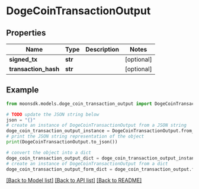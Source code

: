 # DogeCoinTransactionOutput


## Properties

Name | Type | Description | Notes
------------ | ------------- | ------------- | -------------
**signed_tx** | **str** |  | [optional] 
**transaction_hash** | **str** |  | [optional] 

## Example

```python
from moonsdk.models.doge_coin_transaction_output import DogeCoinTransactionOutput

# TODO update the JSON string below
json = "{}"
# create an instance of DogeCoinTransactionOutput from a JSON string
doge_coin_transaction_output_instance = DogeCoinTransactionOutput.from_json(json)
# print the JSON string representation of the object
print(DogeCoinTransactionOutput.to_json())

# convert the object into a dict
doge_coin_transaction_output_dict = doge_coin_transaction_output_instance.to_dict()
# create an instance of DogeCoinTransactionOutput from a dict
doge_coin_transaction_output_form_dict = doge_coin_transaction_output.from_dict(doge_coin_transaction_output_dict)
```
[[Back to Model list]](../README.md#documentation-for-models) [[Back to API list]](../README.md#documentation-for-api-endpoints) [[Back to README]](../README.md)


